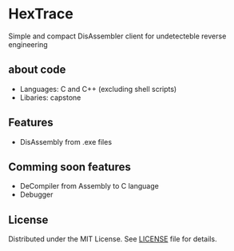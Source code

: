 # HexTrace
Simple and compact DisAssembler client for undetecteble reverse engineering 

## about code
- Languages: C and C++ (excluding shell scripts)
- Libaries: capstone

## Features
- DisAssembly from .exe files

## Comming soon features
- DeCompiler from Assembly to C language 
- Debugger

## License

Distributed under the MIT License. See [LICENSE](LICENSE) file for details.
